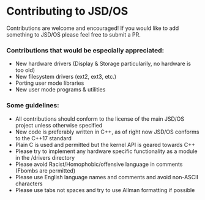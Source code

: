 # Contributing to JSD/OS

Contributions are welcome and encouraged! If you would like to add something to JSD/OS please feel free to submit a PR. 

### Contributions that would be especially appreciated:
- New hardware drivers (Display & Storage particularily, no hardware is too old)
- New filesystem drivers (ext2, ext3, etc.)
- Porting user mode libraries
- New user mode programs & utilities

### Some guidelines:
- All contributions should conform to the license of the main JSD/OS project unless otherwise specified
- New code is preferably written in C++, as of right now JSD/OS conforms to the C++17 standard
- Plain C is used and permitted but the kernel API is geared towards C++
- Please try to implement any hardware specific functionality as a module in the /drivers directory
- Please avoid Racist/Homophobic/offensive language in comments (Fbombs are permitted)
- Please use English language names and comments and avoid non-ASCII characters
- Please use tabs not spaces and try to use Allman formatting if possible

